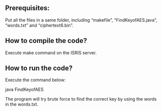 ## Prerequisites:
Put all the files in a same folder, including “makefile”, “FindKeyofAES.java”, “words.txt” and “ciphertext6.bin”.
## How to compile the code?
Execute make command on the ISRIS server.
## How to run the code?
Execute the command below:
  
  java FindKeyofAES

The program will try brute force to find the correct key by using the words in the words.txt. 
